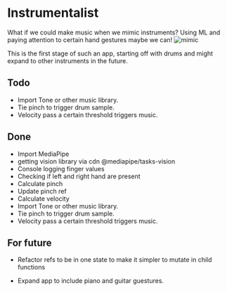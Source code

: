 # Instrumentalist

What if we could make music when we mimic instruments?
Using ML and paying attention to certain hand gestures maybe we can!
![mimic](https://media4.giphy.com/media/v1.Y2lkPTc5MGI3NjExdW10YjBjb3FmOGk0d2owNDB2Y2d4MXg1c2tqd2xrMTJ6azRjejhyeiZlcD12MV9pbnRlcm5hbF9naWZfYnlfaWQmY3Q9Zw/wpu0lK7V0sSB3bsUdo/giphy.gif)

This is the first stage of such an app, starting off with drums and might expand to other instruments in the future.

## Todo

- Import Tone or other music library.
- Tie pinch to trigger drum sample.
- Velocity pass a certain threshold triggers music.

## Done

- Import MediaPipe
- getting vision library via cdn @mediapipe/tasks-vision
- Console logging finger values
- Checking if left and right hand are present
- Calculate pinch
- Update pinch ref
- Calculate velocity
- Import Tone or other music library.
- Tie pinch to trigger drum sample.
- Velocity pass a certain threshold triggers music.

## For future

- Refactor refs to be in one state to make it simpler to mutate in child functions

- Expand app to include piano and guitar guestures.
